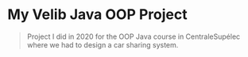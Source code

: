 # My Velib Java OOP Project

> Project I did in 2020 for the OOP Java course in CentraleSupélec where we had to design a car sharing system.